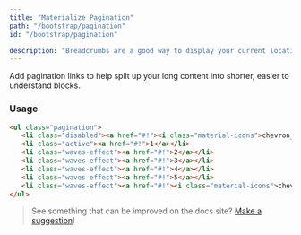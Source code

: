 ```yaml
---
title: "Materialize Pagination"
path: "/bootstrap/pagination"
id: "/bootstrap/pagination"

description: "Breadcrumbs are a good way to display your current location. This is usually used when you have multiple layers of content."
---
```


Add pagination links to help split up your long content into shorter, easier to understand blocks.

### Usage

```html
<ul class="pagination">
   <li class="disabled"><a href="#!"><i class="material-icons">chevron_left</i></a></li>
   <li class="active"><a href="#!">1</a></li>
   <li class="waves-effect"><a href="#!">2</a></li>
   <li class="waves-effect"><a href="#!">3</a></li>
   <li class="waves-effect"><a href="#!">4</a></li>
   <li class="waves-effect"><a href="#!">5</a></li>
   <li class="waves-effect"><a href="#!"><i class="material-icons">chevron_right</i></a></li>
</ul>
```

>See something that can be improved on the docs site? [Make a suggestion](/programs/edit-the-doc-site.html)!
